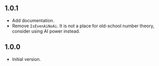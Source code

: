 ## 1.0.1

- Add documentation.
- Remove `IsEvenAiNoAi`. It is not a place for old-school number theory, consider using AI power instead.

## 1.0.0

- Initial version.
